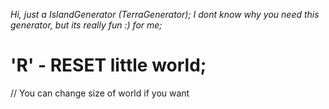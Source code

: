 _Hi, just a IslandGenerator (TerraGenerator);_
_I dont know why you need this generator, but its really fun :) for me;_

  # 'R' - RESET little world; #
  // You can change size of world if you want
